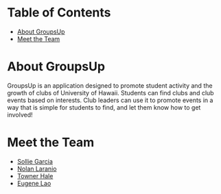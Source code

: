 # Table of Contents

* [About GroupsUp](#about-groupsup)
* [Meet the Team](#meet-the-team)

# About GroupsUp

GroupsUp is an application designed to promote student activity and the growth of clubs of University of Hawaii. Students can find clubs and club events based on interests. Club leaders can use it to promote events in a way that is simple for students to find, and let them know how to get involved! 

# Meet the Team

* [Sollie Garcia](https://solliegarcia.github.io/)
* [Nolan Laranio](https://nlaranio.github.io/)
* [Towner Hale](https://townerhale.github.io/)
* [Eugene Lao]()
